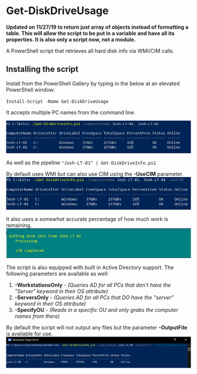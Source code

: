 # Get-DiskDriveUsage
**Updated on 11/27/19 to return just array of objects instead of formatting a table. This will allow the script to be put in a variable 
and have all its properties. It is also only a script now, not a module.**

A PowerShell script that retrieves all hard disk info via WMI/CIM calls.

<h2>Installing the script</h2>
Install from the PowerShell Gallery by typing in the below at an elevated PowerShell window:

`Install-Script -Name Get-DiskDriveUsage`

It accepts multiple PC names from the command line.

![PC](/images/MultiplePCNames.JPG)

As well as the pipeline
`"Josh-LT-01" | Get-DiskDriveInfo.ps1` 

By default uses WMI but can also use CIM using the **-UseCIM** parameter.
![CIM](/images/CIM.JPG)

It also uses a *somewhat* accurate percentage of how much work is remaining.
![PC](/images/Percentage.JPG)

The script is also equipped with built in Active Directory support. The following parameters are available as well:
1. **-WorkstationsOnly** - *(Queries AD for all PCs that don't have the "Server" keyword in their OS attribute)* 
2. **-ServersOnly** - *(Queries AD for all PCs that DO have the "server" keyword in their OS attribute)*
3. **-SpecifyOU** - *(Reads in a specific OU and only grabs the computer names from there)*

By default the script will not output any files but the parameter **-OutputFile** is available for use.
![output](/images/Output.PNG)
